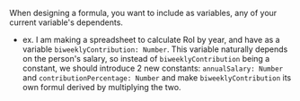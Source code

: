 
When designing a formula, you want to include as variables, any of your current variable's dependents.  
- ex. I am making a spreadsheet to calculate RoI by year, and have as a variable `biweeklyContribution: Number`. This variable naturally depends on the person's salary, so instead of `biweeklyContribution` being a constant, we should introduce 2 new constants: `annualSalary: Number` and `contributionPercentage: Number` and make `biweeklyContribution` its own formul derived by multiplying the two.
